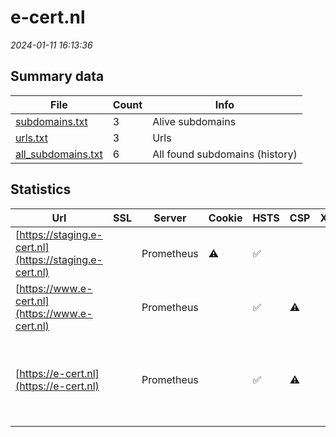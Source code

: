 # e-cert.nl
*2024-01-11 16:13:36*
## Summary data
| File       | Count | Info |
|------------|-------|------|
|[subdomains.txt](/data/e-cert.nl/subdomains.txt)|3|Alive subdomains|
|[urls.txt](/data/e-cert.nl/urls.txt)|3|Urls|
|[all_subdomains.txt](/data/e-cert.nl/all_subdomains.txt)|6|All found subdomains (history)|
## Statistics
| Url | SSL | Server | Cookie | HSTS | CSP | XFO | XXP | RP | Tech |Title |
|------------|-------|------|------|------|------|------|------|------|------|------|
|[https://staging.e-cert.nl](https://staging.e-cert.nl)| |Prometheus|:warning: |:white_check_mark: | | | 2:white_check_mark: | 3:white_check_mark: |HSTS||
|[https://www.e-cert.nl](https://www.e-cert.nl)| |Prometheus| |:white_check_mark: |:warning: | | 2:white_check_mark: | 3:white_check_mark: |HSTS|301 Moved Perman...|
|[https://e-cert.nl](https://e-cert.nl)| |Prometheus| |:white_check_mark: |:warning: | | 2:white_check_mark: | 3:white_check_mark: |HSTS MySQL PHP Redis Redis Object Cache WPML:4.6.8 WordPress|Home | e-CertNL|